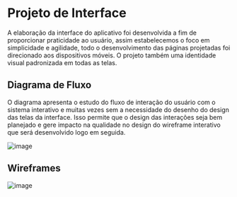 
# Projeto de Interface

A elaboração da interface do aplicativo foi desenvolvida a fim de proporcionar praticidade ao usuário, assim estabelecemos o foco em simplicidade e agilidade, todo o desenvolvimento das páginas projetadas foi direcionado aos dispositivos móveis. O projeto também uma identidade visual padronizada em todas as telas.

## Diagrama de Fluxo

O diagrama apresenta o estudo do fluxo de interação do usuário com o sistema interativo e  muitas vezes sem a necessidade do desenho do design das telas da interface. Isso permite que o design das interações seja bem planejado e gere impacto na qualidade no design do wireframe interativo que será desenvolvido logo em seguida.
 
![image](https://github.com/ICEI-PUC-Minas-PMV-ADS/pmv-ads-2024-1-e2-proj-int-t7-grupo_cooking_fitt/assets/144743493/7f8ad98b-767d-40a7-a134-ea158533719e)


## Wireframes

![image](https://github.com/ICEI-PUC-Minas-PMV-ADS/pmv-ads-2024-1-e2-proj-int-t7-grupo_cooking_fitt/assets/144388125/13966281-0dcd-4bc5-a460-d6f16269fbb6)

